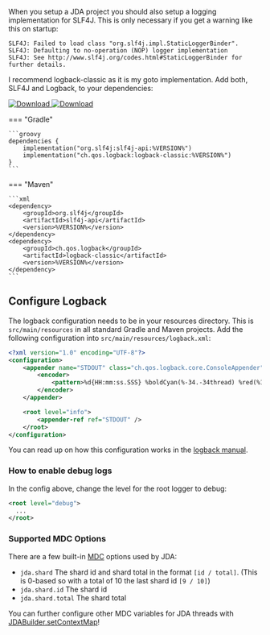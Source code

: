 When you setup a JDA project you should also setup a logging implementation for SLF4J. This is only necessary if you get a warning like this on startup:

```none
SLF4J: Failed to load class "org.slf4j.impl.StaticLoggerBinder".
SLF4J: Defaulting to no-operation (NOP) logger implementation
SLF4J: See http://www.slf4j.org/codes.html#StaticLoggerBinder for further details.
```

I recommend logback-classic as it is my goto implementation. Add both, SLF4J and Logback, to your dependencies:

[ ![Download](https://img.shields.io/maven-central/v/org.slf4j/slf4j-api?color=blue&label=slf4j-api) ](https://mvnrepository.com/artifact/org.slf4j/slf4j-api/latest)
[ ![Download](https://img.shields.io/maven-central/v/ch.qos.logback/logback-classic?color=blue&label=logback-classic) ](https://mvnrepository.com/artifact/ch.qos.logback/logback-classic/latest)

=== "Gradle"

    ```groovy
    dependencies {
        implementation("org.slf4j:slf4j-api:%VERSION%")
        implementation("ch.qos.logback:logback-classic:%VERSION%")
    }
    ```

=== "Maven"

    ```xml
    <dependency>
        <groupId>org.slf4j</groupId>
        <artifactId>slf4j-api</artifactId>
        <version>%VERSION%</version>
    </dependency>
    <dependency>
        <groupId>ch.qos.logback</groupId>
        <artifactId>logback-classic</artifactId>
        <version>%VERSION%</version>
    </dependency>
    ```

## Configure Logback

The logback configuration needs to be in your resources directory. This is `src/main/resources` in all standard Gradle and Maven projects.
Add the following configuration into `src/main/resources/logback.xml`:

```xml
<?xml version="1.0" encoding="UTF-8"?>
<configuration>
    <appender name="STDOUT" class="ch.qos.logback.core.ConsoleAppender">
        <encoder>
            <pattern>%d{HH:mm:ss.SSS} %boldCyan(%-34.-34thread) %red(%10.10X{jda.shard}) %boldGreen(%-15.-15logger{0}) %highlight(%-6level) %msg%n</pattern>
        </encoder>
    </appender>

    <root level="info">
        <appender-ref ref="STDOUT" />
    </root>
</configuration>
```

You can read up on how this configuration works in the [logback manual](https://logback.qos.ch/manual/configuration.html).

### How to enable debug logs

In the config above, change the level for the root logger to debug:

```xml
<root level="debug">
  ...
</root>
```

### Supported MDC Options

There are a few built-in [MDC](https://www.slf4j.org/api/org/slf4j/MDC.html) options used by JDA:

- `jda.shard` The shard id and shard total in the format `[id / total]`. (This is 0-based so with a total of 10 the last shard id `[9 / 10]`)
- `jda.shard.id` The shard id
- `jda.shard.total` The shard total

You can further configure other MDC variables for JDA threads with [JDABuilder.setContextMap](<https://docs.jda.wiki/net/dv8tion/jda/api/JDABuilder.html#setContextMap(java.util.concurrent.ConcurrentMap)>)!
